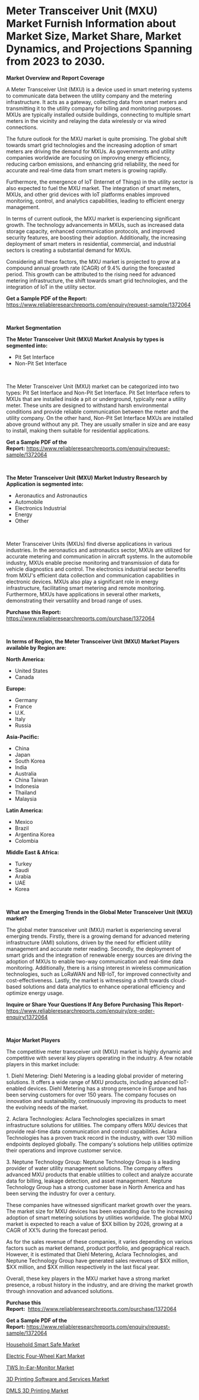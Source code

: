 <p><h1>Meter Transceiver Unit (MXU) Market Furnish Information about Market Size, Market Share, Market Dynamics, and Projections Spanning from 2023 to 2030.</h1></p><p><strong>Market Overview and Report Coverage</strong></p>
<p><p>A Meter Transceiver Unit (MXU) is a device used in smart metering systems to communicate data between the utility company and the metering infrastructure. It acts as a gateway, collecting data from smart meters and transmitting it to the utility company for billing and monitoring purposes. MXUs are typically installed outside buildings, connecting to multiple smart meters in the vicinity and relaying the data wirelessly or via wired connections.</p><p>The future outlook for the MXU market is quite promising. The global shift towards smart grid technologies and the increasing adoption of smart meters are driving the demand for MXUs. As governments and utility companies worldwide are focusing on improving energy efficiency, reducing carbon emissions, and enhancing grid reliability, the need for accurate and real-time data from smart meters is growing rapidly.</p><p>Furthermore, the emergence of IoT (Internet of Things) in the utility sector is also expected to fuel the MXU market. The integration of smart meters, MXUs, and other grid devices with IoT platforms enables improved monitoring, control, and analytics capabilities, leading to efficient energy management.</p><p>In terms of current outlook, the MXU market is experiencing significant growth. The technology advancements in MXUs, such as increased data storage capacity, enhanced communication protocols, and improved security features, are boosting their adoption. Additionally, the increasing deployment of smart meters in residential, commercial, and industrial sectors is creating a substantial demand for MXUs.</p><p>Considering all these factors, the MXU market is projected to grow at a compound annual growth rate (CAGR) of 9.4% during the forecasted period. This growth can be attributed to the rising need for advanced metering infrastructure, the shift towards smart grid technologies, and the integration of IoT in the utility sector.</p></p>
<p><strong>Get a Sample PDF of the Report:</strong> <a href="https://www.reliableresearchreports.com/enquiry/request-sample/1372064">https://www.reliableresearchreports.com/enquiry/request-sample/1372064</a></p>
<p>&nbsp;</p>
<p><strong>Market Segmentation</strong></p>
<p><strong>The Meter Transceiver Unit (MXU) Market Analysis by types is segmented into:</strong></p>
<p><ul><li>Pit Set Interface</li><li>Non-Pit Set Interface</li></ul></p>
<p>&nbsp;</p>
<p><p>The Meter Transceiver Unit (MXU) market can be categorized into two types: Pit Set Interface and Non-Pit Set Interface. Pit Set Interface refers to MXUs that are installed inside a pit or underground, typically near a utility meter. These units are designed to withstand harsh environmental conditions and provide reliable communication between the meter and the utility company. On the other hand, Non-Pit Set Interface MXUs are installed above ground without any pit. They are usually smaller in size and are easy to install, making them suitable for residential applications.</p></p>
<p><strong>Get a Sample PDF of the Report:</strong>&nbsp;<a href="https://www.reliableresearchreports.com/enquiry/request-sample/1372064">https://www.reliableresearchreports.com/enquiry/request-sample/1372064</a></p>
<p>&nbsp;</p>
<p><strong>The Meter Transceiver Unit (MXU) Market Industry Research by Application is segmented into:</strong></p>
<p><ul><li>Aeronautics and Astronautics</li><li>Automobile</li><li>Electronics Industrial</li><li>Energy</li><li>Other</li></ul></p>
<p>&nbsp;</p>
<p><p>Meter Transceiver Units (MXUs) find diverse applications in various industries. In the aeronautics and astronautics sector, MXUs are utilized for accurate metering and communication in aircraft systems. In the automobile industry, MXUs enable precise monitoring and transmission of data for vehicle diagnostics and control. The electronics industrial sector benefits from MXU's efficient data collection and communication capabilities in electronic devices. MXUs also play a significant role in energy infrastructure, facilitating smart metering and remote monitoring. Furthermore, MXUs have applications in several other markets, demonstrating their versatility and broad range of uses.</p></p>
<p><strong>Purchase this Report:</strong>&nbsp; <a href="https://www.reliableresearchreports.com/purchase/1372064">https://www.reliableresearchreports.com/purchase/1372064</a></p>
<p>&nbsp;</p>
<p><strong>In terms of Region, the Meter Transceiver Unit (MXU) Market Players available by Region are:</strong></p>
<p>
    <p> <strong> North America: </strong>
        <ul>
            <li>United States</li>
            <li>Canada</li>
        </ul>
        </p> 
    <p> <strong> Europe: </strong>
        <ul>
            <li>Germany</li>
            <li>France</li>
            <li>U.K.</li>
            <li>Italy</li>
            <li>Russia</li>
        </ul>
        </p> 
    <p> <strong> Asia-Pacific: </strong>
        <ul>
            <li>China</li>
            <li>Japan</li>
            <li>South Korea</li>
            <li>India</li>
            <li>Australia</li>
            <li>China Taiwan</li>
            <li>Indonesia</li>
            <li>Thailand</li>
            <li>Malaysia</li>
        </ul>
        </p> 
    <p> <strong> Latin America: </strong>
        <ul>
            <li>Mexico</li>
            <li>Brazil</li>
            <li>Argentina Korea</li>
            <li>Colombia</li>
        </ul>
        </p> 
    <p> <strong> Middle East & Africa: </strong>
        <ul>
            <li>Turkey</li>
            <li>Saudi</li>
            <li>Arabia</li>
            <li>UAE</li>
            <li>Korea</li>
        </ul>
    </p>
    </p>
<p>&nbsp;</p>
<p><strong>What are the Emerging Trends in the Global Meter Transceiver Unit (MXU) market?</strong></p>
<p><p>The global meter transceiver unit (MXU) market is experiencing several emerging trends. Firstly, there is a growing demand for advanced metering infrastructure (AMI) solutions, driven by the need for efficient utility management and accurate meter reading. Secondly, the deployment of smart grids and the integration of renewable energy sources are driving the adoption of MXUs to enable two-way communication and real-time data monitoring. Additionally, there is a rising interest in wireless communication technologies, such as LoRaWAN and NB-IoT, for improved connectivity and cost-effectiveness. Lastly, the market is witnessing a shift towards cloud-based solutions and data analytics to enhance operational efficiency and optimize energy usage.</p></p>
<p><strong>Inquire or Share Your Questions If Any Before Purchasing This Report</strong>- <a href="https://www.reliableresearchreports.com/enquiry/pre-order-enquiry/1372064">https://www.reliableresearchreports.com/enquiry/pre-order-enquiry/1372064</a></p>
<p>&nbsp;</p>
<p><strong>Major Market Players</strong></p>
<p><p>The competitive meter transceiver unit (MXU) market is highly dynamic and competitive with several key players operating in the industry. A few notable players in this market include:</p><p>1. Diehl Metering: Diehl Metering is a leading global provider of metering solutions. It offers a wide range of MXU products, including advanced IoT-enabled devices. Diehl Metering has a strong presence in Europe and has been serving customers for over 150 years. The company focuses on innovation and sustainability, continuously improving its products to meet the evolving needs of the market.</p><p>2. Aclara Technologies: Aclara Technologies specializes in smart infrastructure solutions for utilities. The company offers MXU devices that provide real-time data communication and control capabilities. Aclara Technologies has a proven track record in the industry, with over 130 million endpoints deployed globally. The company's solutions help utilities optimize their operations and improve customer service.</p><p>3. Neptune Technology Group: Neptune Technology Group is a leading provider of water utility management solutions. The company offers advanced MXU products that enable utilities to collect and analyze accurate data for billing, leakage detection, and asset management. Neptune Technology Group has a strong customer base in North America and has been serving the industry for over a century.</p><p>These companies have witnessed significant market growth over the years. The market size for MXU devices has been expanding due to the increasing adoption of smart metering solutions by utilities worldwide. The global MXU market is expected to reach a value of $XX billion by 2026, growing at a CAGR of XX% during the forecast period.</p><p>As for the sales revenue of these companies, it varies depending on various factors such as market demand, product portfolio, and geographical reach. However, it is estimated that Diehl Metering, Aclara Technologies, and Neptune Technology Group have generated sales revenues of $XX million, $XX million, and $XX million respectively in the last fiscal year.</p><p>Overall, these key players in the MXU market have a strong market presence, a robust history in the industry, and are driving the market growth through innovation and advanced solutions.</p></p>
<p><strong>Purchase this Report:</strong>&nbsp;&nbsp;<a href="https://www.reliableresearchreports.com/purchase/1372064">https://www.reliableresearchreports.com/purchase/1372064</a></p>
<p></p>
<p><strong>Get a Sample PDF of the Report:</strong>&nbsp;<a href="https://www.reliableresearchreports.com/enquiry/request-sample/1372064">https://www.reliableresearchreports.com/enquiry/request-sample/1372064</a></p>
<p><p><a href="https://www.linkedin.com/pulse/household-smart-safe-market-share-amp-new-trends-analysis-enwke/">Household Smart Safe Market</a></p><p><a href="https://www.linkedin.com/pulse/electric-four-wheel-kart-market-size-share-amp-trends-analysis-mjxbe/">Electric Four-Wheel Kart Market</a></p><p><a href="https://www.linkedin.com/pulse/tws-in-ear-monitor-market-insights-players-forecast-till-z8lce/">TWS In-Ear-Monitor Market</a></p><p><a href="https://medium.com/@terrellconn/3d-printing-software-and-services-market-size-cagr-trends-2024-2030-febc91d885fc">3D Printing Software and Services Market</a></p><p><a href="https://medium.com/@jeromekling1967/dmls-3d-printing-market-size-cagr-trends-2024-2030-65111f9d9516">DMLS 3D Printing Market</a></p></p>